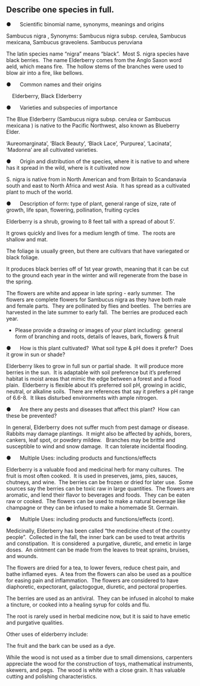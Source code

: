 ##  Describe one species in full.

●      Scientific binomial name, synonyms, meanings and origins

Sambucus nigra , Synonyms: Sambucus nigra subsp. cerulea, Sambucus mexicana, Sambucus graveolens. Sambucus peruviana

The latin species name “nigra” means “black”.  Most S. nigra species have black berries.  The name Elderberry comes from the Anglo Saxon word aeld, which means fire.  The hollow stems of the branches were used to blow air into a fire, like bellows.

  

●      Common names and their origins

    Elderberry, Black Elderberry

  

●      Varieties and subspecies of importance

The Blue Elderberry (Sambucus nigra subsp. cerulea or Sambucus mexicana ) is native to the Pacific Northwest, also known as Blueberry Elder.

‘Aureomarginata’, ‘Black Beauty’, ‘Black Lace’, ‘Purpurea’, ‘Lacinata’, ‘Madonna’ are all cultivated varieties.

  

●      Origin and distribution of the species, where it is native to and where has it spread in the wild, where is it cultivated now

S. nigra is native from in North American and from Britain to Scandanavia south and east to North Africa and west Asia.  It has spread as a cultivated plant to much of the world.

●      Description of form: type of plant, general range of size, rate of growth, life span, flowering, pollination, fruiting cycles

Elderberry is a shrub, growing to 8 feet tall with a spread of about 5’.  

It grows quickly and lives for a medium length of time.  The roots are shallow and mat. 

The foliage is usually green, but there are cultivars that have variegated or black foliage.  

It produces black berries off of 1st year growth, meaning that it can be cut to the ground each year in the winter and will regenerate from the base in the spring.  

The flowers are white and appear in late spring - early summer.  The flowers are complete flowers for Sambucus nigra as they have both male and female parts.  They are pollinated by flies and beetles.  The berries are harvested in the late summer to early fall.  The berries are produced each year.

-   Please provide a drawing or images of your plant including:  general form of branching and roots, details of leaves, bark, flowers & fruit

●      How is this plant cultivated?  What soil type & pH does it prefer?  Does it grow in sun or shade?

Elderberry likes to grow in full sun or partial shade.  It will produce more berries in the sun.  It is adaptable with soil preference but it’s preferred habitat is moist areas that mimic the edge between a forest and a flood plain.  Elderberry is flexible about it’s preferred soil pH, growing in acidic, neutral, or alkaline soils.  There are references that say it prefers a pH range of 6.6-8.  It likes disturbed environments with ample nitrogen. 

●      Are there any pests and diseases that affect this plant?  How can these be prevented?

In general, Elderberry does not suffer much from pest damage or disease.  Rabbits may damage plantings.  It might also be affected by aphids, borers, cankers, leaf spot, or powdery mildew.   Branches may be brittle and susceptible to wind and snow damage.  It can tolerate incidental flooding.

  

●      Multiple Uses: including products and functions/effects

Elderberry is a valuable food and medicinal herb for many cultures.  The fruit is most often cooked.  It is used in preserves, jams, pies, sauces, chutneys, and wine.  The berries can be frozen or dried for later use.  Some sources say the berries can be toxic raw in large quantities.  The flowers are aromatic, and lend their flavor to beverages and foods.  They can be eaten raw or cooked.  The flowers can be used to make a natural beverage like champagne or they can be infused to make a homemade St. Germain.

●      Multiple Uses: including products and functions/effects (cont). 

Medicinally, Elderberry has been called “the medicine chest of the country people”.  Collected in the fall, the inner bark can be used to treat arthritis and constipation.  It is considered  a purgative, diuretic, and emetic in large doses.  An ointment can be made from the leaves to treat sprains, bruises, and wounds.  

The flowers are dried for a tea, to lower fevers, reduce chest pain, and bathe inflamed eyes.  A tea from the flowers can also be used as a poultice for easing pain and inflammation.  The flowers are considered to have diaphoretic, expectorant, galactogogue, diuretic, and pectoral properties.  



The berries are used as an antiviral.  They can be infused in alcohol to make a tincture, or cooked into a healing syrup for colds and flu.  

The root is rarely used in herbal medicine now, but it is said to have emetic and purgative qualities.  

Other uses of elderberry include:

The fruit and the bark can be used as a dye.  

While the wood is not used as a timber due to small dimensions, carpenters appreciate the wood for the construction of toys, mathematical instruments, skewers, and pegs.  The wood is white with a close grain. It has valuable cutting and polishing characteristics.



